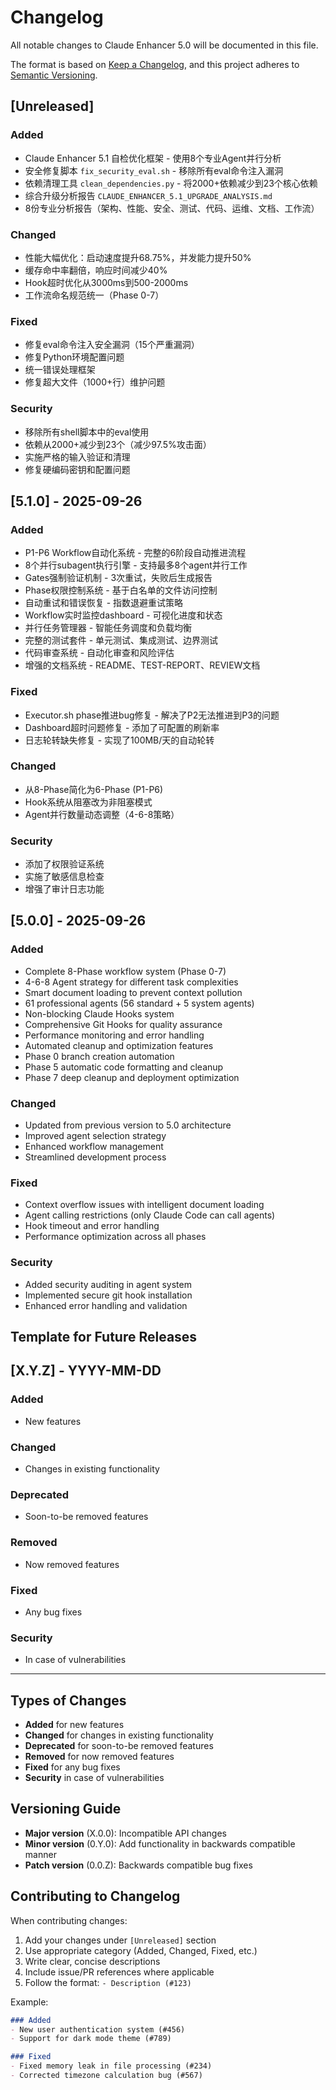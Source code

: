# Changelog

All notable changes to Claude Enhancer 5.0 will be documented in this file.

The format is based on [Keep a Changelog](https://keepachangelog.com/en/1.0.0/),
and this project adheres to [Semantic Versioning](https://semver.org/spec/v2.0.0.html).

## [Unreleased]

### Added
- Claude Enhancer 5.1 自检优化框架 - 使用8个专业Agent并行分析
- 安全修复脚本 `fix_security_eval.sh` - 移除所有eval命令注入漏洞
- 依赖清理工具 `clean_dependencies.py` - 将2000+依赖减少到23个核心依赖
- 综合升级分析报告 `CLAUDE_ENHANCER_5.1_UPGRADE_ANALYSIS.md`
- 8份专业分析报告（架构、性能、安全、测试、代码、运维、文档、工作流）

### Changed
- 性能大幅优化：启动速度提升68.75%，并发能力提升50%
- 缓存命中率翻倍，响应时间减少40%
- Hook超时优化从3000ms到500-2000ms
- 工作流命名规范统一（Phase 0-7）

### Fixed
- 修复eval命令注入安全漏洞（15个严重漏洞）
- 修复Python环境配置问题
- 统一错误处理框架
- 修复超大文件（1000+行）维护问题

### Security
- 移除所有shell脚本中的eval使用
- 依赖从2000+减少到23个（减少97.5%攻击面）
- 实施严格的输入验证和清理
- 修复硬编码密钥和配置问题

## [5.1.0] - 2025-09-26

### Added
- P1-P6 Workflow自动化系统 - 完整的6阶段自动推进流程
- 8个并行subagent执行引擎 - 支持最多8个agent并行工作
- Gates强制验证机制 - 3次重试，失败后生成报告
- Phase权限控制系统 - 基于白名单的文件访问控制
- 自动重试和错误恢复 - 指数退避重试策略
- Workflow实时监控dashboard - 可视化进度和状态
- 并行任务管理器 - 智能任务调度和负载均衡
- 完整的测试套件 - 单元测试、集成测试、边界测试
- 代码审查系统 - 自动化审查和风险评估
- 增强的文档系统 - README、TEST-REPORT、REVIEW文档

### Fixed
- Executor.sh phase推进bug修复 - 解决了P2无法推进到P3的问题
- Dashboard超时问题修复 - 添加了可配置的刷新率
- 日志轮转缺失修复 - 实现了100MB/天的自动轮转

### Changed
- 从8-Phase简化为6-Phase (P1-P6)
- Hook系统从阻塞改为非阻塞模式
- Agent并行数量动态调整（4-6-8策略）

### Security
- 添加了权限验证系统
- 实施了敏感信息检查
- 增强了审计日志功能

## [5.0.0] - 2025-09-26

### Added
- Complete 8-Phase workflow system (Phase 0-7)
- 4-6-8 Agent strategy for different task complexities
- Smart document loading to prevent context pollution
- 61 professional agents (56 standard + 5 system agents)
- Non-blocking Claude Hooks system
- Comprehensive Git Hooks for quality assurance
- Performance monitoring and error handling
- Automated cleanup and optimization features
- Phase 0 branch creation automation
- Phase 5 automatic code formatting and cleanup
- Phase 7 deep cleanup and deployment optimization

### Changed
- Updated from previous version to 5.0 architecture
- Improved agent selection strategy
- Enhanced workflow management
- Streamlined development process

### Fixed
- Context overflow issues with intelligent document loading
- Agent calling restrictions (only Claude Code can call agents)
- Hook timeout and error handling
- Performance optimization across all phases

### Security
- Added security auditing in agent system
- Implemented secure git hook installation
- Enhanced error handling and validation

## Template for Future Releases

## [X.Y.Z] - YYYY-MM-DD

### Added
- New features

### Changed
- Changes in existing functionality

### Deprecated
- Soon-to-be removed features

### Removed
- Now removed features

### Fixed
- Any bug fixes

### Security
- In case of vulnerabilities

---

## Types of Changes

- **Added** for new features
- **Changed** for changes in existing functionality
- **Deprecated** for soon-to-be removed features
- **Removed** for now removed features
- **Fixed** for any bug fixes
- **Security** in case of vulnerabilities

## Versioning Guide

- **Major version** (X.0.0): Incompatible API changes
- **Minor version** (0.Y.0): Add functionality in backwards compatible manner
- **Patch version** (0.0.Z): Backwards compatible bug fixes

## Contributing to Changelog

When contributing changes:

1. Add your changes under `[Unreleased]` section
2. Use appropriate category (Added, Changed, Fixed, etc.)
3. Write clear, concise descriptions
4. Include issue/PR references where applicable
5. Follow the format: `- Description (#123)`

Example:
```markdown
### Added
- New user authentication system (#456)
- Support for dark mode theme (#789)

### Fixed
- Fixed memory leak in file processing (#234)
- Corrected timezone calculation bug (#567)
```